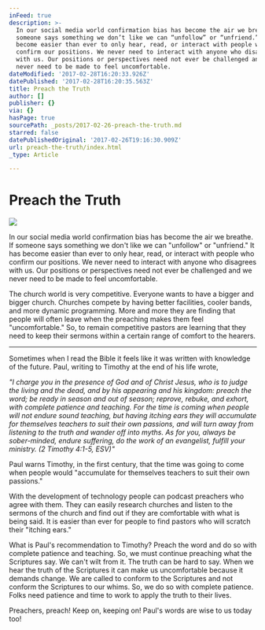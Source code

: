 ```yaml
---
inFeed: true
description: >-
  In our social media world confirmation bias has become the air we breathe. If
  someone says something we don’t like we can “unfollow” or “unfriend.” It has
  become easier than ever to only hear, read, or interact with people who
  confirm our positions. We never need to interact with anyone who disagrees
  with us. Our positions or perspectives need not ever be challenged and we
  never need to be made to feel uncomfortable. 
dateModified: '2017-02-28T16:20:33.926Z'
datePublished: '2017-02-28T16:20:35.563Z'
title: Preach the Truth
author: []
publisher: {}
via: {}
hasPage: true
sourcePath: _posts/2017-02-26-preach-the-truth.md
starred: false
datePublishedOriginal: '2017-02-26T19:16:30.909Z'
url: preach-the-truth/index.html
_type: Article

---
```

# Preach the Truth
![](https://the-grid-user-content.s3-us-west-2.amazonaws.com/c6365442-4316-4cfc-beb1-44b60b161f3a.jpg)

In our social media world confirmation bias has become the air we breathe. If someone says something we don't like we can "unfollow" or "unfriend." It has become easier than ever to only hear, read, or interact with people who confirm our positions. We never need to interact with anyone who disagrees with us. Our positions or perspectives need not ever be challenged and we never need to be made to feel uncomfortable. 

The church world is very competitive. Everyone wants to have a bigger and bigger church. Churches compete by having better facilities, cooler bands, and more dynamic programming. More and more they are finding that people will often leave when the preaching makes them feel "uncomfortable." So, to remain competitive pastors are learning that they need to keep their sermons within a certain range of comfort to the hearers. 

---

Sometimes when I read the Bible it feels like it was written with knowledge of the future. Paul, writing to Timothy at the end of his life wrote, 

_"I charge you in the presence of God and of Christ Jesus, who is to judge the living and the dead, and by his appearing and his kingdom: preach the word; be ready in season and out of season; reprove, rebuke, and exhort, with complete patience and teaching. For the time is coming when people will not endure sound teaching, but having itching ears they will accumulate for themselves teachers to suit their own passions, and will turn away from listening to the truth and wander off into myths. As for you, always be sober-minded, endure suffering, do the work of an evangelist, fulfill your ministry. (2 Timothy 4:1-5, ESV)"_

Paul warns Timothy, in the first century, that the time was going to come when people would "accumulate for themselves teachers to suit their own passions." 

With the development of technology people can podcast preachers who agree with them. They can easily research churches and listen to the sermons of the church and find out if they are comfortable with what is being said. It is easier than ever for people to find pastors who will scratch their "itching ears." 

What is Paul's recommendation to Timothy? Preach the word and do so with complete patience and teaching. So, we must continue preaching what the Scriptures say. We can't wilt from it. The truth can be hard to say. When we hear the truth of the Scriptures it can make us uncomfortable because it demands change. We are called to conform to the Scriptures and not conform the Scriptures to our whims. So, we do so with complete patience. Folks need patience and time to work to apply the truth to their lives. 

Preachers, preach! Keep on, keeping on! Paul's words are wise to us today too!